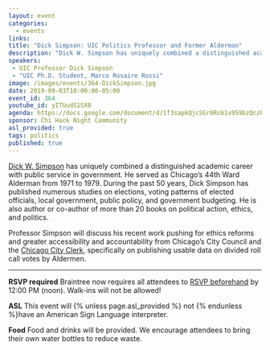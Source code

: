 ```yaml
---
layout: event
categories:
  - events
links:
title: "Dick Simpson: UIC Politics Professor and Former Alderman"
description: "Dick W. Simpson has uniquely combined a distinguished academic career with public service in government. Professor Simpson will discuss his recent work pushing for ethics reforms and greater accessibility and accountability from Chicago’s City Council and the Chicago City Clerk, specifically on publishing usable data on divided roll call votes by Aldermen."
speakers:
 - UIC Professor Dick Simpson
 - "UIC Ph.D. Student, Marco Rosaire Rossi"
image: /images/events/364-DickSimpson.jpg
date: 2019-09-03T18:00:00-05:00
event_id: 364
youtube_id: yITUudS1SX0
agenda: https://docs.google.com/document/d/1f3sapkQjcSGr6Rc61x959bzQczhELCZUm8cVSq_ctwg/edit?usp=sharing
sponsor: Chi Hack Night Community
asl_provided: true
tags: politics
published: true
---
```


[Dick W. Simpson](https://pols.uic.edu/profiles/simpson-dick-w/) has uniquely combined a distinguished academic career with public service in government. He served as Chicago’s 44th Ward Alderman from 1971 to 1979. During the past 50 years, Dick Simpson has published numerous studies on elections, voting patterns of elected officials, local government, public policy, and government budgeting. He is also author or co-author of more than 20 books on political action, ethics, and politics.

Professor Simpson will discuss his recent work pushing for ethics reforms and greater accessibility and accountability from Chicago’s City Council and the [Chicago City Clerk](http://www.chicityclerk.com/), specifically on publishing usable data on divided roll call votes by Aldermen.

---

**RSVP required** Braintree now requires all attendees to [RSVP beforehand]({{site.rsvp_url}}) by 12:00 PM (noon). Walk-ins will not be allowed!

**ASL** This event will {% unless page.asl_provided %} not {% endunless %}have an American Sign Language interpreter.

**Food** Food and drinks will be provided. We encourage attendees to bring their own water bottles to reduce waste.
